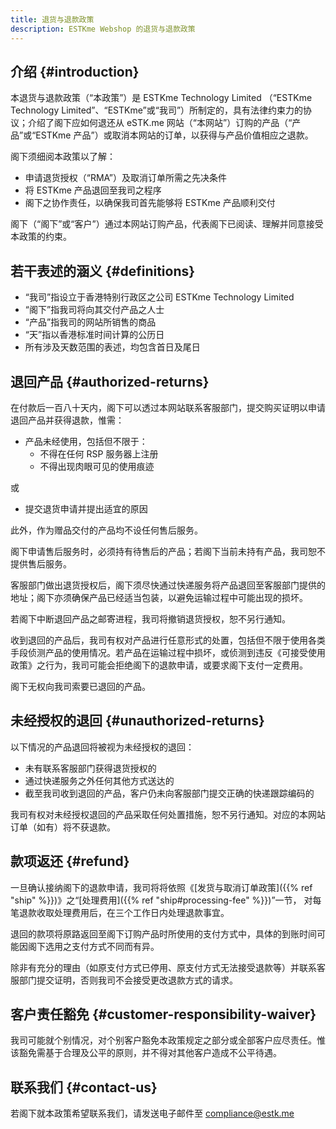 ```yaml
---
title: 退货与退款政策
description: ESTKme Webshop 的退货与退款政策
---
```


## 介绍 {#introduction}

本退货与退款政策（“本政策”）是 ESTKme Technology Limited （“ESTKme Technology Limited”、“ESTKme”或“我司”）所制定的，具有法律约束力的协议；介绍了阁下应如何退还从 eSTK.me 网站（“本网站”）订购的产品（“产品”或“ESTKme 产品”）或取消本网站的订单，以获得与产品价值相应之退款。

阁下须细阅本政策以了解：

- 申请退货授权（“RMA”）及取消订单所需之先决条件
- 将 ESTKme 产品退回至我司之程序
- 阁下之协作责任，以确保我司首先能够将 ESTKme 产品顺利交付

阁下（“阁下”或“客户”）通过本网站订购产品，代表阁下已阅读、理解并同意接受本政策的约束。

## 若干表述的涵义 {#definitions}

- “我司”指设立于香港特别行政区之公司 ESTKme Technology Limited
- “阁下”指我司将向其交付产品之人士
- “产品”指我司的网站所销售的商品
- “天”指以香港标准时间计算的公历日
- 所有涉及天数范围的表述，均包含首日及尾日

## 退回产品 {#authorized-returns}

在付款后一百八十天内，阁下可以透过本网站联系客服部门，提交购买证明以申请退回产品并获得退款，惟需：

- 产品未经使用，包括但不限于：
  - 不得在任何 RSP 服务器上注册
  - 不得出现肉眼可见的使用痕迹

或

- 提交退货申请并提出适宜的原因

此外，作为赠品交付的产品均不设任何售后服务。

阁下申请售后服务时，必须持有待售后的产品；若阁下当前未持有产品，我司恕不提供售后服务。

客服部门做出退货授权后，阁下须尽快通过快递服务将产品退回至客服部门提供的地址；阁下亦须确保产品已经适当包装，以避免运输过程中可能出现的损坏。

若阁下中断退回产品之邮寄进程，我司将撤销退货授权，恕不另行通知。

收到退回的产品后，我司有权对产品进行任意形式的处置，包括但不限于使用各类手段侦测产品的使用情况。若产品在运输过程中损坏，或侦测到违反《可接受使用政策》之行为，我司可能会拒绝阁下的退款申请，或要求阁下支付一定费用。

阁下无权向我司索要已退回的产品。

## 未经授权的退回 {#unauthorized-returns}

以下情况的产品退回将被视为未经授权的退回：

- 未有联系客服部门获得退货授权的
- 通过快递服务之外任何其他方式送达的
- 截至我司收到退回的产品，客户仍未向客服部门提交正确的快递跟踪编码的

我司有权对未经授权退回的产品采取任何处置措施，恕不另行通知。对应的本网站订单（如有）将不获退款。

## 款项返还 {#refund}

一旦确认接纳阁下的退款申请，我司将将依照《[发货与取消订单政策]({{% ref "ship" %}})》之“[处理费用]({{% ref "ship#processing-fee" %}})”一节，
对每笔退款收取处理费用后，在三个工作日内处理退款事宜。

退回的款项将原路返回至阁下订购产品时所使用的支付方式中，具体的到账时间可能因阁下选用之支付方式不同而有异。

除非有充分的理由（如原支付方式已停用、原支付方式无法接受退款等）并联系客服部门提交证明，否则我司不会接受更改退款方式的请求。

## 客户责任豁免 {#customer-responsibility-waiver}

我司可能就个别情况，对个别客户豁免本政策规定之部分或全部客户应尽责任。惟该豁免需基于合理及公平的原则，并不得对其他客户造成不公平待遇。

## 联系我们 {#contact-us}

若阁下就本政策希望联系我们，请发送电子邮件至 <compliance@estk.me>
